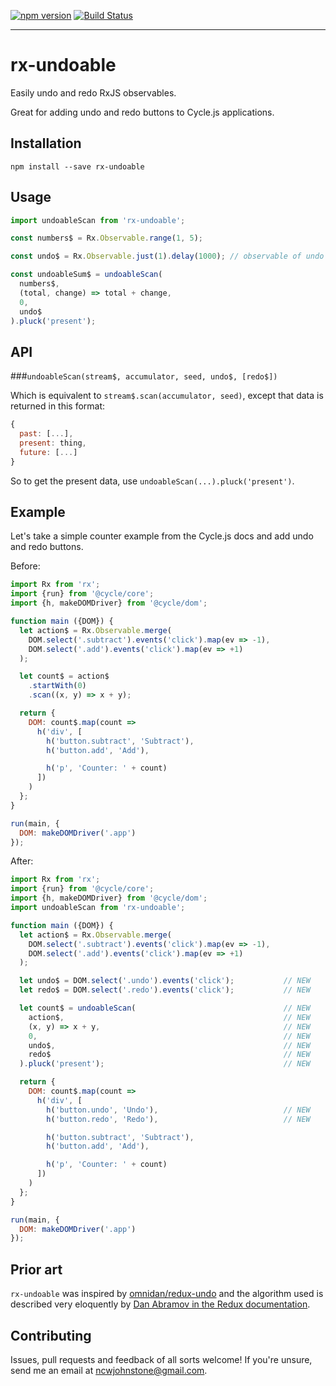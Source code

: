 [![npm version](https://badge.fury.io/js/rx-undoable.svg)](http://badge.fury.io/js/rx-undoable)
[![Build Status](https://travis-ci.org/Widdershin/rx-undoable.svg?branch=master)](https://travis-ci.org/Widdershin/rx-undoable)

* * * 

# rx-undoable

Easily undo and redo RxJS observables.

Great for adding undo and redo buttons to Cycle.js applications.

Installation
---

`npm install --save rx-undoable`

Usage
---

```js
import undoableScan from 'rx-undoable';

const numbers$ = Rx.Observable.range(1, 5);

const undo$ = Rx.Observable.just(1).delay(1000); // observable of undo intent, like clicking an undo button

const undoableSum$ = undoableScan(
  numbers$,
  (total, change) => total + change,
  0,
  undo$
).pluck('present');
```


API
---

###`undoableScan(stream$, accumulator, seed, undo$, [redo$])`

Which is equivalent to `stream$.scan(accumulator, seed)`, except that data is returned in this format:

<!-- skip-example -->
```js
{
  past: [...],
  present: thing,
  future: [...]
}
```

So to get the present data, use `undoableScan(...).pluck('present')`.


Example
---

Let's take a simple counter example from the Cycle.js docs and add undo and redo buttons.

Before:
```js
import Rx from 'rx';
import {run} from '@cycle/core';
import {h, makeDOMDriver} from '@cycle/dom';

function main ({DOM}) {
  let action$ = Rx.Observable.merge(
    DOM.select('.subtract').events('click').map(ev => -1),
    DOM.select('.add').events('click').map(ev => +1)
  );

  let count$ = action$
    .startWith(0)
    .scan((x, y) => x + y);

  return {
    DOM: count$.map(count =>
      h('div', [
        h('button.subtract', 'Subtract'),
        h('button.add', 'Add'),

        h('p', 'Counter: ' + count)
      ])
    )
  };
}

run(main, {
  DOM: makeDOMDriver('.app')
});
```

After:

```js
import Rx from 'rx';
import {run} from '@cycle/core';
import {h, makeDOMDriver} from '@cycle/dom';
import undoableScan from 'rx-undoable';

function main ({DOM}) {
  let action$ = Rx.Observable.merge(
    DOM.select('.subtract').events('click').map(ev => -1),
    DOM.select('.add').events('click').map(ev => +1)
  );

  let undo$ = DOM.select('.undo').events('click');           // NEW
  let redo$ = DOM.select('.redo').events('click');           // NEW

  let count$ = undoableScan(                                 // NEW
    action$,                                                 // NEW
    (x, y) => x + y,                                         // NEW
    0,                                                       // NEW
    undo$,                                                   // NEW
    redo$                                                    // NEW
  ).pluck('present');                                        // NEW

  return {
    DOM: count$.map(count =>
      h('div', [
        h('button.undo', 'Undo'),                            // NEW
        h('button.redo', 'Redo'),                            // NEW

        h('button.subtract', 'Subtract'),
        h('button.add', 'Add'),

        h('p', 'Counter: ' + count)
      ])
    )
  };
}

run(main, {
  DOM: makeDOMDriver('.app')
});
```

Prior art
---

`rx-undoable` was inspired by [omnidan/redux-undo](https://github.com/omnidan/redux-undo) and the algorithm used is described very eloquently by [Dan Abramov in the Redux documentation](http://redux.js.org/docs/recipes/ImplementingUndoHistory.html).

Contributing
---

Issues, pull requests and feedback of all sorts welcome! If you're unsure, send me an email at [ncwjohnstone@gmail.com](mailto:ncwjohnstone@gmail.com).
